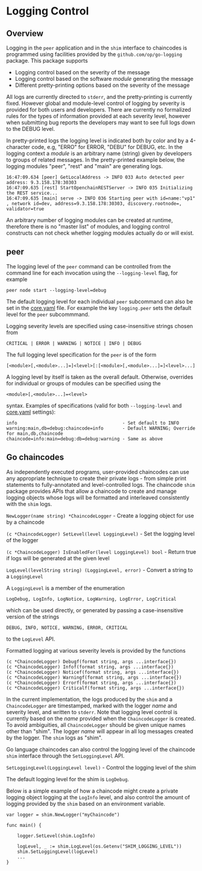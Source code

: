 # Logging Control

## Overview

Logging in the `peer` application and in the `shim` interface to chaincodes is programmed using facilities provided by the `github.com/op/go-logging` package. This package supports

- Logging control based on the severity of the message
- Logging control based on the software _module_ generating the message
- Different pretty-printing options based on the severity of the message

All logs are currently directed to `stderr`, and the pretty-printing is currently fixed. However global and module-level control of logging by severity is provided for both users and developers. There are currently no formalized rules for the types of information provided at each severity level, however when submitting bug reports the developers may want to see full logs down to the DEBUG level.

In pretty-printed logs the logging level is indicated both by color and by a 4-character code, e.g, "ERRO" for ERROR, "DEBU" for DEBUG, etc.  In the logging context a _module_ is an arbitrary name (string) given by developers to groups of related messages. In the pretty-printed example below, the logging modules "peer", "rest" and "main" are generating logs.

    16:47:09.634 [peer] GetLocalAddress -> INFO 033 Auto detected peer address: 9.3.158.178:30303
    16:47:09.635 [rest] StartOpenchainRESTServer -> INFO 035 Initializing the REST service...
    16:47:09.635 [main] serve -> INFO 036 Starting peer with id=name:"vp1" , network id=dev, address=9.3.158.178:30303, discovery.rootnode=, validator=true

An arbitrary number of logging modules can be created at runtime, therefore there is no "master list" of modules, and logging control constructs can not check whether logging modules actually do or will exist.

## peer

The logging level of the `peer` command can be controlled from the command line for each invocation using the `--logging-level` flag, for example

    peer node start --logging-level=debug
	
The default logging level for each individual `peer` subcommand can also be set in the [core.yaml](https://github.com/hyperledger/fabric/blob/master/peer/core.yaml) file. For example the key `logging.peer` sets the default level for the `peer` subcommmand.

Logging severity levels are specified using case-insensitive strings chosen from

    CRITICAL | ERROR | WARNING | NOTICE | INFO | DEBUG

The full logging level specification for the `peer` is of the form

    [<module>[,<module>...]=]<level>[:[<module>[,<module>...]=]<level>...]

A logging level by itself is taken as the overall default. Otherwise, overrides for individual or groups of modules can be specified using the 

    <module>[,<module>...]=<level> 

syntax. Examples of <level> specifications (valid for both `--logging-level` and [core.yaml](https://github.com/hyperledger/fabric/blob/master/peer/core.yaml) settings):

    info                                       - Set default to INFO
    warning:main,db=debug:chaincode=info       - Default WARNING; Override for main,db,chaincode
    chaincode=info:main=debug:db=debug:warning - Same as above

## Go chaincodes

As independently executed programs, user-provided chaincodes can use any appropriate technique to create their private logs - from simple print statements to fully-annotated and level-controlled logs. The chaincode `shim` package provides APIs that allow a chaincode to create and manage logging objects whose logs will be formatted and interleaved consistently with the `shim` logs.

`NewLogger(name string) *ChaincodeLogger` - Create a logging object for use by a chaincode

`(c *ChaincodeLogger) SetLevel(level LoggingLevel)` - Set the logging level of the logger

`(c *ChaincodeLogger) IsEnabledFor(level LoggingLevel) bool` - Return true if logs will be generated at the given level

`LogLevel(levelString string) (LoggingLevel, error)` - Convert a string to a `LoggingLevel`

A `LoggingLevel` is a member of the enumeration

```
LogDebug, LogInfo, LogNotice, LogWarning, LogError, LogCritical
```

which can be used directly, or generated by passing a case-insensitive version of the strings

```
DEBUG, INFO, NOTICE, WARNING, ERROR, CRITICAL
```

to the `LogLevel` API.

Formatted logging at various severity levels is provided by the functions

```
(c *ChaincodeLogger) Debugf(format string, args ...interface{})
(c *ChaincodeLogger) Infof(format string, args ...interface{})
(c *ChaincodeLogger) Noticef(format string, args ...interface{})
(c *ChaincodeLogger) Warningf(format string, args ...interface{})
(c *ChaincodeLogger) Errorf(format string, args ...interface{})
(c *ChaincodeLogger) Criticalf(format string, args ...interface{})
```

In the current implementation, the logs produced by the `shim` and a `ChaincodeLogger` are timestamped, marked with the logger *name* and severity level, and written to `stderr`. Note that logging level control is currently based on the *name* provided when the `ChaincodeLogger` is created. To avoid ambiguities, all `ChaincodeLogger` should be given unique names other than "shim". The logger *name* will appear in all log messages created by the logger. The `shim` logs as "shim".

Go language chaincodes can also control the logging level of the chaincode `shim` interface through the `SetLoggingLevel` API.

`SetLoggingLevel(LoggingLevel level)` - Control the logging level of the shim

The default logging level for the shim is `LogDebug`.

Below is a simple example of how a chaincode might create a private logging object logging at the `LogInfo` level, and also control the amount of logging provided by the `shim` based on an environment variable.

```
var logger = shim.NewLogger("myChaincode")

func main() {

	logger.SetLevel(shim.LogInfo)

	logLevel, _ := shim.LogLevel(os.Getenv("SHIM_LOGGING_LEVEL"))
	shim.SetLoggingLevel(logLevel)
	...
}
```
